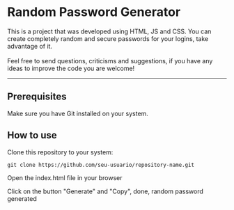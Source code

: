# Random Password Generator

<p>
This is a project that was developed using HTML, JS and CSS. You can create completely random and secure passwords for your logins, take advantage of it.<br>
<br>
Feel free to send questions, criticisms and suggestions, if you have any ideas to improve the code you are welcome!
</p>

---

## Prerequisites
<p>
Make sure you have Git installed on your system.
</p>

## How to use

<p>
Clone this repository to your system:
</p>

```
git clone https://github.com/seu-usuario/repository-name.git
```

<p>
Open the index.html file in your browser
</p>

<p>
Click on the button "Generate" and "Copy", done, random password generated
</p>
